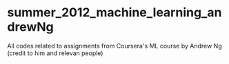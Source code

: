 # summer_2012_machine_learning_andrewNg
All codes related to assignments from Coursera's ML course by Andrew Ng (credit to him and relevan people)

